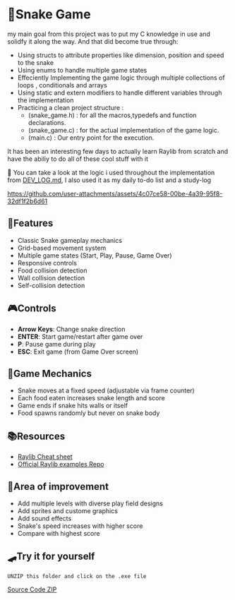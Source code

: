 # 🐍Snake Game

my main goal from this project was to put my C knowledge in use and solidfy it along the way. And that did become true through:
- Using structs to attribute properties like dimension, position and speed to the snake 
- Using enums to handle multiple game states
- Effeciently Implementing the game logic through multiple collections of loops , conditionals and arrays
- Using static and extern modifiers to handle different variables through the implementation
- Practicing a clean project structure :
    - (snake_game.h) : for all the macros,typedefs and function declarations.
    - (snake_game.c) : for the actual implementation of the game logic.
    -    (main.c)    : Our entry point for the execution.

It has been an interesting few days to actually learn Raylib from scratch and have the abiliy to do all of these cool stuff with it 

🚀 You can take a look at the logic i used throughout the implementation from [DEV_LOG.md](https://github.com/Engy-Elyamany/snake_game_using_raylib/blob/main/DEV_LOG.md), I also used it as my daily to-do list and a study-log 

https://github.com/user-attachments/assets/4c07ce58-00be-4a39-95f8-32df1f2b6d61



## 📃Features
- Classic Snake gameplay mechanics
- Grid-based movement system
- Multiple game states (Start, Play, Pause, Game Over)
- Responsive controls
- Food collision detection
- Wall collision detection
- Self-collision detection

## 🎮Controls
- **Arrow Keys**: Change snake direction
- **ENTER**: Start game/restart after game over
- **P**: Pause game during play
- **ESC**: Exit game (from Game Over screen)

## 🎯Game Mechanics
- Snake moves at a fixed speed (adjustable via frame counter)
- Each food eaten increases snake length and score
- Game ends if snake hits walls or itself
- Food spawns randomly but never on snake body

## 📚Resources
- [Raylib Cheat sheet](https://www.raylib.com/cheatsheet/cheatsheet.html)
- [Official Raylib examples Repo](https://github.com/raysan5/raylib/tree/master/examples)

## 🔆Area of improvement
- Add multiple levels with diverse play field designs
- Add sprites and custome graphics
- Add sound effects 
- Snake's speed increases with higher score
- Compare with highest score 

## 🛹Try it for yourself
    UNZIP this folder and click on the .exe file 
   [Source Code ZIP](https://github.com/Engy-Elyamany/snake_game_using_raylib/blob/main/snake_game_disrtribution.rar)
